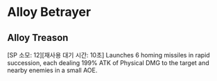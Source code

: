 # Alloy Betrayer

## Alloy Treason

[SP 소모: 12][재사용 대기 시간: 10초] Launches 6 homing missiles in rapid succession, each dealing 199% ATK of Physical DMG to the target and nearby enemies in a small AOE.

